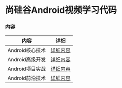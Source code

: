 # 尚硅谷Android视频学习代码

### 内容
| 内容 | 详细 |
|-----|-----|
| Android核心技术 | [详细内容](https://github.com/BruceAnda/AndroidSGG/tree/master/app/src/main/java/zhaoliang/com/androidsgg/activity/androidcore) |
| Android高级开发 | [详细内容](https://github.com/BruceAnda/AndroidSGG/tree/master/app/src/main/java/zhaoliang/com/androidsgg/activity/androidsenior) |
| Android项目实战 | [详细内容](https://github.com/BruceAnda/AndroidSGG/tree/master/app/src/main/java/zhaoliang/com/androidsgg/activity/androidproj) |
| Android前沿技术 | [详细内容](https://github.com/BruceAnda/AndroidSGG/tree/master/app/src/main/java/zhaoliang/com/androidsgg/activity/androidpreface) |